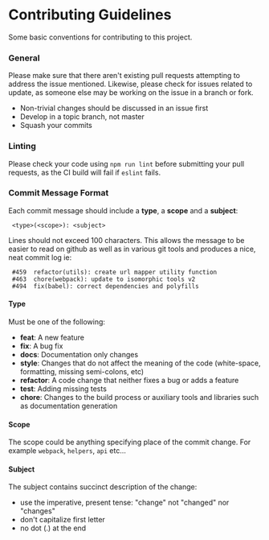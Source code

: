 # Contributing Guidelines

Some basic conventions for contributing to this project.

### General

Please make sure that there aren't existing pull requests attempting to address the issue mentioned. Likewise, please check for issues related to update, as someone else may be working on the issue in a branch or fork.

* Non-trivial changes should be discussed in an issue first
* Develop in a topic branch, not master
* Squash your commits

### Linting

Please check your code using `npm run lint` before submitting your pull requests, as the CI build will fail if `eslint` fails.

### Commit Message Format

Each commit message should include a **type**, a **scope** and a **subject**:

```
 <type>(<scope>): <subject>
```

Lines should not exceed 100 characters. This allows the message to be easier to read on github as well as in various git tools and produces a nice, neat commit log ie:

```
 #459  refactor(utils): create url mapper utility function
 #463  chore(webpack): update to isomorphic tools v2
 #494  fix(babel): correct dependencies and polyfills
``` 

#### Type

Must be one of the following:

* **feat**: A new feature
* **fix**: A bug fix
* **docs**: Documentation only changes
* **style**: Changes that do not affect the meaning of the code (white-space, formatting, missing
  semi-colons, etc)
* **refactor**: A code change that neither fixes a bug or adds a feature
* **test**: Adding missing tests
* **chore**: Changes to the build process or auxiliary tools and libraries such as documentation
  generation

#### Scope

The scope could be anything specifying place of the commit change. For example `webpack`,
`helpers`, `api` etc...

#### Subject

The subject contains succinct description of the change:

* use the imperative, present tense: "change" not "changed" nor "changes"
* don't capitalize first letter
* no dot (.) at the end
